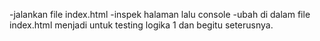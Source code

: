 -jalankan file index.html
-inspek halaman lalu console
-ubah <script src="cek"></script> di dalam file index.html menjadi<script src="logika_1"></script> untuk testing logika 1 dan begitu seterusnya.
